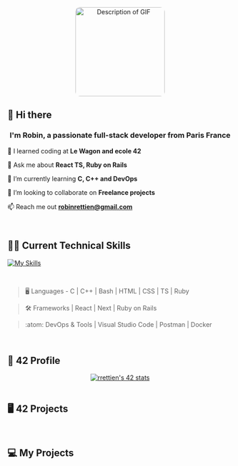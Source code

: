 <p align="center">
  <img src="https://github.com/RobinRTN/RobinRTN/blob/main/Convertir%20en%20GIF%20Mar%2015%202024%20(2).gif?raw=true" width="200" alt="Description of GIF" style="border-radius: 10px;">
</p>

## 👋 Hi there

<h3 align="center">I'm Robin, a passionate full-stack developer from Paris France</h3>

🔭 I learned coding at **Le Wagon and ecole 42**

💬 Ask me about **React TS, Ruby on Rails**

🌱 I’m currently learning **C, C++ and DevOps**

👯 I’m looking to collaborate on **Freelance projects**

📫 Reach me out **robinrettien@gmail.com**

<br>

## 🧑‍💻 Current Technical Skills

[![My Skills](https://skillicons.dev/icons?i=c,cpp,bash,html,css,js,ts,react,next,ruby,rails,postgres,docker,vscode)](https://skillicons.dev)

<br>

> :desktop_computer:  Languages - C | C++ | Bash | HTML | CSS | TS | Ruby

> :hammer_and_wrench:  Frameworks | React | Next | Ruby on Rails

> :atom:  DevOps & Tools | Visual Studio Code | Postman | Docker

<br>

## 🤖 42 Profile

<div align="center">
  <a href="https://github.com/oakoudad/badge42"><img src="https://badge.mediaplus.ma/darkblue/rrettien?1337Badge=off&UM6P=off" alt="rrettien's 42 stats" /></a>
</div>

<br>

## 🖥️ 42 Projects

<br>


## 💻 My Projects

<br>


